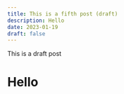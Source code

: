 ```yaml
---
title: This is a fifth post (draft)
description: Hello
date: 2023-01-19
draft: false
---
```

This is a draft post

# Hello
